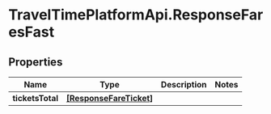 # TravelTimePlatformApi.ResponseFaresFast

## Properties
Name | Type | Description | Notes
------------ | ------------- | ------------- | -------------
**ticketsTotal** | [**[ResponseFareTicket]**](ResponseFareTicket.md) |  | 



